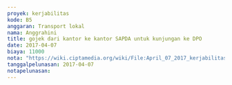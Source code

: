 ```yaml
---
proyek: kerjabilitas
kode: B5
anggaran: Transport lokal
nama: Anggrahini
title: gojek dari kantor ke kantor SAPDA untuk kunjungan ke DPO
date: 2017-04-07
biaya: 11000
nota: "https://wiki.ciptamedia.org/wiki/File:April_07_2017_kerjabilitas_B5_gocar_saujana_sapda_inok.jpg"
tanggalpelunasan: 2017-04-07
notapelunasan:
---
```

